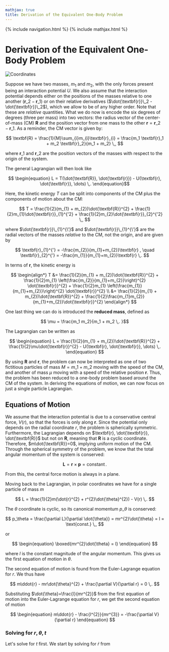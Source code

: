 ```yaml
---
mathjax: true
title: Derivation of the Equivalent One-Body Problem
---
```

{% include navigation.html %}
{% include mathjax.html %}

# Derivation of the Equivalent One-Body Problem

![Coordinates](https://rprador.github.io/rprador/mechanics/figures/CM_coords.PNG)

Suppose we have two masses, $m_1$ and $m_2$, with the only forces present being an interaction potential $U$. We also assume that the interaction potential depends either on the positions of the masses relative to one another ($\textbf{r}\_2 - \textbf{r}\_1$) or on their relative derivatives ($\dot{\textbf{r}}\_2 - \dot{\textbf{r}}\_2$), which we allow to be of any higher order. Note that these are _relative_ quantities. What we do now is encode the six degrees of degrees (three per mass) into two vectors: the radius vector of the center-of-mass (CM) $\textbf{R}$ and the position vector from one mass to the other $\textbf{r}=\textbf{r}\_2 - \textbf{r}\_1$. As a reminder, the CM vector is given by:

$$ \textbf{R} = \frac{1}{M}\sum_{i}m_{i}\textbf{r}_{i} = \frac{m_1 \textbf{r}_1 + m_2 \textbf{r}_2}{m_1 + m_2} \,, $$

where $\textbf{r}\_1$ and $\textbf{r}\_2$ are the position vectors of the masses with respect to the origin of the system.

The general Lagrangian will then look like

$$ \begin{equation} L = T(\dot{\textbf{R}}, \dot{\textbf{r}}) - U(\textbf{r}, \dot{\textbf{r}}, \dots) \,. \end{equation}$$

Here, the kinetic energy $T$ can be split into components of the CM plus the components of motion about the CM:

$$ T = \frac{1}{2}(m_{1} + m_{2})\dot{\textbf{R}}^{2} + \frac{1}{2}m_{1}\dot{\textbf{r}}_{1}^{'2} + \frac{1}{2}m_{2}\dot{\textbf{r}}_{2}^{'2} \,, $$

where $\dot{\textbf{r}}\_{1}^{\'}$ and $\dot{\textbf{r}}\_{1}^{\'}$ are the radial vectors of the masses _relative_ to the CM, not the origin, and are given by

$$ \textbf{r}_{1}^{'} = -\frac{m_{2}}{m_{1}+m_{2}}\textbf{r} , \quad \textbf{r}_{2}^{'} = -\frac{m_{1}}{m_{1}+m_{2}}\textbf{r} \,. $$

In terms of $\textbf{r}$, the kinetic energy is

$$ \begin{align*} T &= \frac{1}{2}(m_{1} + m_{2})\dot{\textbf{R}}^{2} + \frac{1}{2}m_{1} \left(\frac{m_{2}}{m_{1}+m_{2}}\right)^{2} \dot{\textbf{r}}^{2} + \frac{1}{2}m_{1} \left(\frac{m_{1}}{m_{1}+m_{2}}\right)^{2}  \dot{\textbf{r}}^{2} \\ &= \frac{1}{2}(m_{1} + m_{2})\dot{\textbf{R}}^{2} + \frac{1}{2}\frac{m_{1}m_{2}}{m_{1}+m_{2}}\dot{\textbf{r}}^{2} \end{align*} $$

One last thing we can do is introduced the **reduced mass**, defined as

$$ \mu = \frac{m_1 m_2}{m_1 + m_2 \,. }$$

The Lagrangian can be written as

$$ \begin{equation} L =  \frac{1}{2}(m_{1} + m_{2})\dot{\textbf{R}}^{2} + \frac{1}{2}\mu\dot{\textbf{r}}^{2} - U(\textbf{r}, \dot{\textbf{r}}, \dots) \,. \end{equation} $$

By using $\textbf{R}$ and $\textbf{r}$, the problem can now be interpreted as one of two fictitious particles of mass $M=m\_1 + m\_2$ moving with the speed of the CM, and another of mass $\mu$ moving with a speed of the relative position $\textbf{r}$. Thus, the problem has been reduced to a one-body problem based around the CM of the system. In deriving the equations of motion, we can now focus on just a single particle Lagrangian.

## Equations of Motion

  We assume that the interaction potential is due to a conservative central force, $V(r)$, so that the forces is only along $\textbf{r}$. Since the potential only depends on the radial coordinate $r$, the problem is spherically symmetric. Furthermore, the Lagrangian depends on $\textbf{r}, \dot{\textbf{r}}, \dot{\textbf{R}}$ but not on $\textbf{R}$, meaning that $\textbf{R}$ is a cyclic coordinate. Therefore, $m\dot{\textbf{R}}=0$, implying uniform motion of the CM. Through the spherical symmetry of the problem, we know that the total angular momentum of the system is conserved:

$$ \textbf{L} = \textbf{r} \times \textbf{p} = \text{constant} \,. $$

From this, the central force motion is always in a plane.

Moving back to the Lagrangian, in polar coordinates we have for a single particle of mass $m$

$$ L = \frac{1}{2}m(\dot{r}^{2} + r^{2}\dot{\theta}^{2}) - V(r) \,. $$

The $\theta$ coordinate is cyclic, so its canonical momentum $p\_\theta$ is conserved:

$$ p_\theta = \frac{\partial L}{\partial \dot{\theta}} = mr^{2}\dot{\theta} = l = \text{const.}  \,, $$

or

$$ \begin{equation} \boxed{mr^{2}\dot{\theta} = l} \end{equation} $$

where $l$ is the constant magnitude of the angular momentum. This gives us the first equation of motion in $\theta$.

  The second equation of motion is found from the Euler-Lagrange equation for $r$. We thus have

$$ m\ddot{r} - mr\dot{\theta}^{2} + \frac{\partial V}{\partial r} = 0 \,. $$

Substituting $\dot{\theta}=\frac{l}{mr^{2}}$ from the first equation of motion into the Euler-Lagrange equation for $r$, we get the second equation of motion

$$ \begin{equation} m\ddot{r} - \frac{l^{2}}{mr^{3}} = -\frac{\partial V}{\partial r} \end{equation} $$

### Solving for $r, \theta, t$

Let's solve for $t$ first. We start by solving for $\dot{r}$ from 
